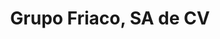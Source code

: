 ---
title: "Grupo Friaco, SA de CV"
url: /venustiano-carranza/grupo-friaco-sa-de-cv/
shop: carnicero
---